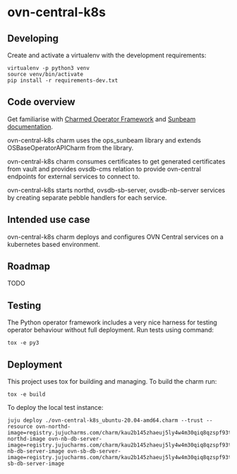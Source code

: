 # ovn-central-k8s

## Developing

Create and activate a virtualenv with the development requirements:

    virtualenv -p python3 venv
    source venv/bin/activate
    pip install -r requirements-dev.txt

## Code overview

Get familiarise with [Charmed Operator Framework](https://juju.is/docs/sdk)
and [Sunbeam documentation](sunbeam-docs).

ovn-central-k8s charm uses the ops_sunbeam library and extends
OSBaseOperatorAPICharm from the library.

ovn-central-k8s charm consumes certificates to get generated
certificates from vault and provides ovsdb-cms relation to
provide ovn-central endpoints for external services to connect to.

ovn-central-k8s starts northd, ovsdb-sb-server, ovsdb-nb-server
services by creating separate pebble handlers for each service.

## Intended use case

ovn-central-k8s charm deploys and configures OVN Central services
on a kubernetes based environment.

## Roadmap

TODO

## Testing

The Python operator framework includes a very nice harness for testing
operator behaviour without full deployment. Run tests using command:

    tox -e py3

## Deployment

This project uses tox for building and managing. To build the charm
run:

    tox -e build

To deploy the local test instance:

    juju deploy ./ovn-central-k8s_ubuntu-20.04-amd64.charm --trust --resource ovn-northd-image=registry.jujucharms.com/charm/kau2b145zhaeuj5ly4w4m30qiq8qzspf93tnd/ovn-northd-image ovn-nb-db-server-image=registry.jujucharms.com/charm/kau2b145zhaeuj5ly4w4m30qiq8qzspf93tnd/ovn-nb-db-server-image ovn-sb-db-server-image=registry.jujucharms.com/charm/kau2b145zhaeuj5ly4w4m30qiq8qzspf93tnd/ovn-sb-db-server-image

<!-- LINKS -->

[sunbeam-docs]: https://opendev.org/openstack/charm-ops-sunbeam/src/branch/main/README.rst
